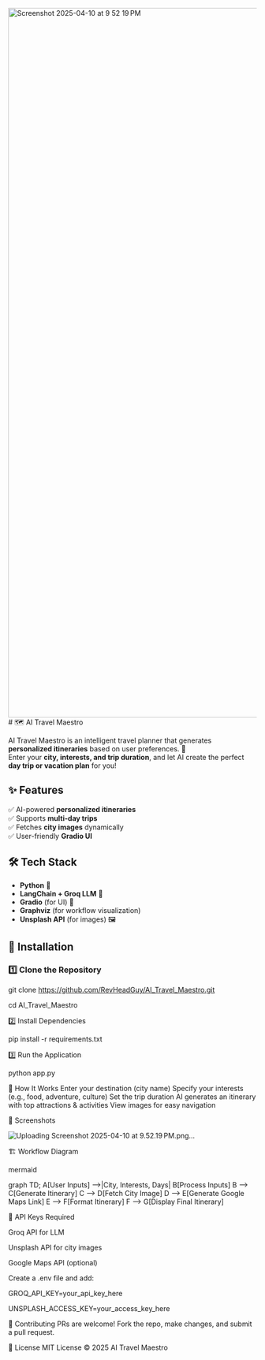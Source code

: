 <img width="1440" alt="Screenshot 2025-04-10 at 9 52 19 PM" src="https://github.com/user-attachments/assets/d384b237-f011-4bbc-8212-f60edf2e7d68" /># 🗺️ AI Travel Maestro

AI Travel Maestro is an intelligent travel planner that generates **personalized itineraries** based on user preferences. 🚀  
Enter your **city, interests, and trip duration**, and let AI create the perfect **day trip or vacation plan** for you!

## ✨ Features
✅ AI-powered **personalized itineraries**  
✅ Supports **multi-day trips**  
✅ Fetches **city images** dynamically  
✅ User-friendly **Gradio UI**  

## 🛠️ Tech Stack
- **Python** 🐍  
- **LangChain + Groq LLM** 🤖  
- **Gradio** (for UI) 🎨  
- **Graphviz** (for workflow visualization)  
- **Unsplash API** (for images) 🖼️  

## 🚀 Installation
### 1️⃣ Clone the Repository

git clone https://github.com/RevHeadGuy/AI_Travel_Maestro.git

cd AI_Travel_Maestro

2️⃣ Install Dependencies

pip install -r requirements.txt

3️⃣ Run the Application

python app.py

🎯 How It Works
Enter your destination (city name)
Specify your interests (e.g., food, adventure, culture)
Set the trip duration
AI generates an itinerary with top attractions & activities
View images for easy navigation

📸 Screenshots

![Uploading Screenshot 2025-04-10 at 9.52.19 PM.png…]()

🏗️ Workflow Diagram

mermaid

graph TD;
  A[User Inputs] -->|City, Interests, Days| B[Process Inputs]
  B --> C[Generate Itinerary]
  C --> D[Fetch City Image]
  D --> E[Generate Google Maps Link]
  E --> F[Format Itinerary]
  F --> G[Display Final Itinerary]
  
🔑 API Keys Required

Groq API for LLM

Unsplash API for city images

Google Maps API (optional)

Create a .env file and add:

GROQ_API_KEY=your_api_key_here

UNSPLASH_ACCESS_KEY=your_access_key_here

🤝 Contributing
PRs are welcome! Fork the repo, make changes, and submit a pull request.

📜 License
MIT License © 2025 AI Travel Maestro




